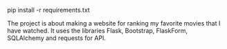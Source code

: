 pip install -r requirements.txt

The project is about making a website for ranking my favorite movies that I have watched. It uses the libraries Flask, Bootstrap, FlaskForm, SQLAlchemy and requests for API.
